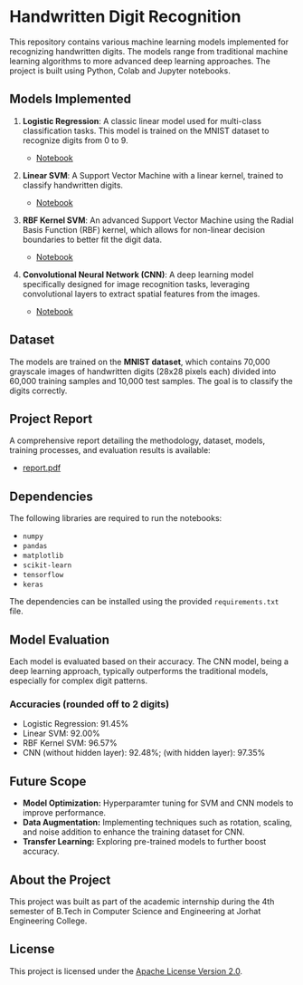 # Handwritten Digit Recognition

This repository contains various machine learning models implemented for recognizing handwritten digits. The models range from traditional machine learning algorithms to more advanced deep learning approaches. The project is built using Python, Colab and Jupyter notebooks.

## Models Implemented

1. **Logistic Regression**: A classic linear model used for multi-class classification tasks. This model is trained on the MNIST dataset to recognize digits from 0 to 9.  
   - [Notebook](./logistic_regression.ipynb)

2. **Linear SVM**: A Support Vector Machine with a linear kernel, trained to classify handwritten digits.  
   - [Notebook](./svm_linear.ipynb)

3. **RBF Kernel SVM**: An advanced Support Vector Machine using the Radial Basis Function (RBF) kernel, which allows for non-linear decision boundaries to better fit the digit data.  
   - [Notebook](./rbf_kernel_svm.ipynb)

4. **Convolutional Neural Network (CNN)**: A deep learning model specifically designed for image recognition tasks, leveraging convolutional layers to extract spatial features from the images.  
   - [Notebook](./CNN.ipynb)

## Dataset

The models are trained on the **MNIST dataset**, which contains 70,000 grayscale images of handwritten digits (28x28 pixels each) divided into 60,000 training samples and 10,000 test samples. The goal is to classify the digits correctly.

## Project Report

A comprehensive report detailing the methodology, dataset, models, training processes, and evaluation results is available:
- [report.pdf](./report.pdf)

## Dependencies
The following libraries are required to run the notebooks:
- `numpy`
- `pandas`
- `matplotlib`
- `scikit-learn`
- `tensorflow`
- `keras`

The dependencies can be installed using the provided `requirements.txt` file.

## Model Evaluation
Each model is evaluated based on their accuracy. The CNN model, being a deep learning approach, typically outperforms the traditional models, especially for complex digit patterns.

### Accuracies (rounded off to 2 digits)
- Logistic Regression: 91.45%
- Linear SVM: 92.00%
- RBF Kernel SVM: 96.57%
- CNN (without hidden layer): 92.48%; (with hidden layer): 97.35%

## Future Scope
- **Model Optimization:** Hyperparamter tuning for SVM and CNN models to improve performance.
- **Data Augmentation:** Implementing techniques such as rotation, scaling, and noise addition to enhance the training dataset for CNN.
- **Transfer Learning:** Exploring pre-trained models to further boost accuracy.

## About the Project
This project was built as part of the academic internship during the 4th semester of B.Tech in Computer Science and Engineering at Jorhat Engineering College.

## License
This project is licensed under the [Apache License Version 2.0](./LICENSE).
